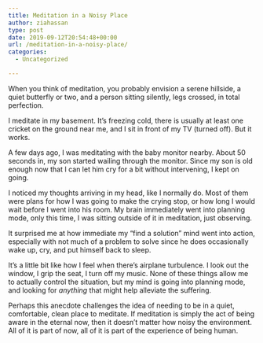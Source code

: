```yaml
---
title: Meditation in a Noisy Place
author: ziahassan
type: post
date: 2019-09-12T20:54:48+00:00
url: /meditation-in-a-noisy-place/
categories:
  - Uncategorized

---
```

When you think of meditation, you probably envision a serene hillside, a quiet butterfly or two, and a person sitting silently, legs crossed, in total perfection.

I meditate in my basement. It’s freezing cold, there is usually at least one cricket on the ground near me, and I sit in front of my TV (turned off). But it works.

A few days ago, I was meditating with the baby monitor nearby. About 50 seconds in, my son started wailing through the monitor. Since my son is old enough now that I can let him cry for a bit without intervening, I kept on going. 

I noticed my thoughts arriving in my head, like I normally do. Most of them were plans for how I was going to make the crying stop, or how long I would wait before I went into his room. My brain immediately went into planning mode, only this time, I was sitting outside of it in meditation, just observing. 

It surprised me at how immediate my “find a solution” mind went into action, especially with not much of a problem to solve since he does occasionally wake up, cry, and put himself back to sleep.

It’s a little bit like how I feel when there’s airplane turbulence. I look out the window, I grip the seat, I turn off my music. None of these things allow me to actually control the situation, but my mind is going into planning mode, and looking for _anything_ that might help alleviate the suffering.

Perhaps this anecdote challenges the idea of needing to be in a quiet, comfortable, clean place to meditate. If meditation is simply the act of being aware in the eternal now, then it doesn’t matter how noisy the environment. All of it is part of now, all of it is part of the experience of being human.